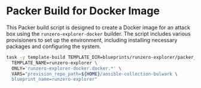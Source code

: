 # Packer Build for Docker Image

This Packer build script is designed to create a Docker image for an attack box
using the `runzero-explorer-docker` builder. The script includes various provisioners
to set up the environment, including installing necessary packages and
configuring the system.

```bash
task -y template-build TEMPLATE_DIR=blueprints/runzero-explorer/packer_templates \
  TEMPLATE_NAME=runzero-explorer \
  ONLY='runzero-explorer-docker.docker.*' \
  VARS="provision_repo_path=${HOME}/ansible-collection-bulwark \
  blueprint_name=runzero-explorer"
```
